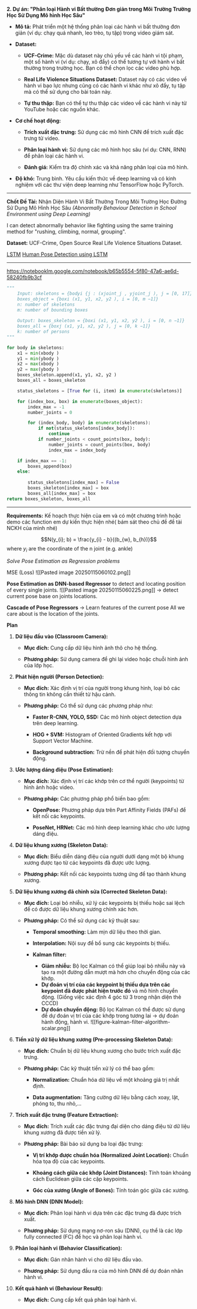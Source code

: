 **2. Dự án: "Phân loại Hành vi Bất thường Đơn giản trong Môi Trường Trường Học Sử Dụng Mô hình Học Sâu"**

- **Mô tả:** Phát triển một hệ thống phân loại các hành vi bất thường đơn giản (ví dụ: chạy quá nhanh, leo trèo, tụ tập) trong video giám sát.
    
- **Dataset:**
    
    - **UCF-Crime:** Mặc dù dataset này chủ yếu về các hành vi tội phạm, một số hành vi (ví dụ: chạy, xô đẩy) có thể tương tự với hành vi bất thường trong trường học. Bạn có thể chọn lọc các video phù hợp.
        
    - **Real Life Violence Situations Dataset:** Dataset này có các video về hành vi bạo lực nhưng cũng có các hành vi khác như xô đẩy, tụ tập mà có thể sử dụng cho bài toán này.
        
    - **Tự thu thập:** Bạn có thể tự thu thập các video về các hành vi này từ YouTube hoặc các nguồn khác.
        
- **Cơ chế hoạt động:**
    
    - **Trích xuất đặc trưng:** Sử dụng các mô hình CNN để trích xuất đặc trưng từ video.
        
    - **Phân loại hành vi:** Sử dụng các mô hình học sâu (ví dụ: CNN, RNN) để phân loại các hành vi.
        
    - **Đánh giá:** Kiểm tra độ chính xác và khả năng phân loại của mô hình.
        
- **Độ khó:** Trung bình. Yêu cầu kiến thức về deep learning và có kinh nghiệm với các thư viện deep learning như TensorFlow hoặc PyTorch.

---

**Chốt Đề Tài:** Nhận Diện Hành Vi Bất Thường Trong Môi Trường Học Đường Sử Dụng Mô Hình Học Sâu *(Abnormally Behaviour Detection in School Environment using Deep Learning)*

I can detect abnormally behavior like fighting using the same training method for "rushing, climbing, normal, grouping".

**Dataset:** UCF-Crime, Open Source Real Life Violence Situations Dataset. 

[LSTM](https://phamdinhkhanh.github.io/2019/04/22/Ly_thuyet_ve_mang_LSTM.html)
[Human Pose Detection using LSTM](https://nam157.github.io/human_activity_recognition-/)


---

https://notebooklm.google.com/notebook/b65b5554-5f80-47a6-ae6d-58240fb9b3cf

```python
"""
    Input: skeletons = {bodyi {j : (xjoint_j , yjoint_j ), j = [0, 17]}, i = [0, n −1]}
    boxes_object = {boxi (x1, y1, x2, y2 ), i = [0, m −1]}
    n: number of skeletons
    m: number of bounding boxes
    
    Output: boxes_skeleton = {boxi (x1, y1, x2, y2 ), i = [0, n −1]}
    boxes_all = {boxj (x1, y1, x2, y2 ), j = [0, k −1]}
    k: number of persons
"""

for body in skeletons:
    x1 = min(xbody )
    y1 = min(ybody )
    x2 = max(xbody )
    y2 = max(ybody )
    boxes_skeleton.append(x1, y1, x2, y2 )
    boxes_all = boxes_skeleton

    status_skeletons = [True for (i, item) in enumerate(skeletons)]

    for (index_box, box) in enumerate(boxes_object):
        index_max = -1
        number_joints = 0

        for (index_body, body) in enumerate(skeletons):
            if not(status_skeletons[index_body]):
                continue
            if number_joints < count_points(box, body):
                number_joints = count_points(box, body)
                index_max = index_body

    if index_max == -1:
        boxes_append(box)
    else:
        
        status_skeletons[index_max] = False
        boxes_skeleton[index_max] = box
        boxes_all[index_max] = box
return boxes_skeleton, boxes_all
```

---

**Requirements:**
Kế hoạch thực hiện của em và có một chương trình hoặc demo các function em dự kiến thực hiện nhé( bám sát theo chủ đề đề tài NCKH của mình nhé)


 $$N(y_{i}; b) = \frac{y_{i} - b}{(b_{w}, b_{h})}$$ where $y_{i}$ are the coordinate of the n joint (e.g. ankle)

*Solve Pose Estimation as Regression problems*

MSE (Loss)
![[Pasted image 20250115060102.png]]

**Pose Estimation as DNN-based Regressor** to detect and locating position of every single joints. 
![[Pasted image 20250115060225.png]]
-> detect current pose base on joints locations. 

**Cascade of Pose Regressors** -> Learn features of the current pose
All we care about is the location of the joints.  


**Plan**
1. **Dữ liệu đầu vào (Classroom Camera):**
    
    - **Mục đích:** Cung cấp dữ liệu hình ảnh thô cho hệ thống.
        
    - **Phương pháp:** Sử dụng camera để ghi lại video hoặc chuỗi hình ảnh của lớp học.
        
2. **Phát hiện người (Person Detection):**
    
    - **Mục đích:** Xác định vị trí của người trong khung hình, loại bỏ các thông tin không cần thiết từ hậu cảnh.
        
    - **Phương pháp:** Có thể sử dụng các phương pháp như:
        
        - **Faster R-CNN, YOLO, SSD:** Các mô hình object detection dựa trên deep learning.
            
        - **HOG + SVM:** Histogram of Oriented Gradients kết hợp với Support Vector Machine.
            
        - **Background subtraction:** Trừ nền để phát hiện đối tượng chuyển động.
            
3. **Ước lượng dáng điệu (Pose Estimation):**
    
    - **Mục đích:** Xác định vị trí các khớp trên cơ thể người (keypoints) từ hình ảnh hoặc video.
        
    - **Phương pháp:** Các phương pháp phổ biến bao gồm:
        
        - **OpenPose:** Phương pháp dựa trên Part Affinity Fields (PAFs) để kết nối các keypoints.
            
        - **PoseNet, HRNet:** Các mô hình deep learning khác cho ước lượng dáng điệu.
            
4. **Dữ liệu khung xương (Skeleton Data):**
    
    - **Mục đích:** Biểu diễn dáng điệu của người dưới dạng một bộ khung xương được tạo từ các keypoints đã được ước lượng.
        
    - **Phương pháp:** Kết nối các keypoints tương ứng để tạo thành khung xương.
        
5. **Dữ liệu khung xương đã chỉnh sửa (Corrected Skeleton Data):**
    
    - **Mục đích:** Loại bỏ nhiễu, xử lý các keypoints bị thiếu hoặc sai lệch để có được dữ liệu khung xương chính xác hơn.
        
    - **Phương pháp:** Có thể sử dụng các kỹ thuật sau:
        
        - **Temporal smoothing:** Làm mịn dữ liệu theo thời gian.
            
        - **Interpolation:** Nội suy để bổ sung các keypoints bị thiếu.
	    - **Kalman filter:**
		    - **Giảm nhiễu:** Bộ lọc Kalman có thể giúp loại bỏ nhiễu này và tạo ra một đường dẫn mượt mà hơn cho chuyển động của các khớp.
		    - **Dự đoán vị trí của các keypoint bị thiếu dựa trên các keypoint đã được phát hiện trước đó** và mô hình chuyển động. (Giống việc xác định 4 góc từ 3 trong nhận diện thẻ CCCD)
		    - **Dự đoán chuyển động:** Bộ lọc Kalman có thể được sử dụng để dự đoán vị trí của các khớp trong tương lai -> dự đoán hành động, hành vi.
            ![[figure-kalman-filter-algorithm-scalar.png]]
6. **Tiền xử lý dữ liệu khung xương (Pre-processing Skeleton Data):**
    
    - **Mục đích:** Chuẩn bị dữ liệu khung xương cho bước trích xuất đặc trưng.
        
    - **Phương pháp:** Các kỹ thuật tiền xử lý có thể bao gồm:
        
        - **Normalization:** Chuẩn hóa dữ liệu về một khoảng giá trị nhất định.
            
        - **Data augmentation:** Tăng cường dữ liệu bằng cách xoay, lật, phóng to, thu nhỏ,...
            
7. **Trích xuất đặc trưng (Feature Extraction):**
    
    - **Mục đích:** Trích xuất các đặc trưng đại diện cho dáng điệu từ dữ liệu khung xương đã được tiền xử lý.
        
    - **Phương pháp:** Bài báo sử dụng ba loại đặc trưng:
        
        - **Vị trí khớp được chuẩn hóa (Normalized Joint Location):** Chuẩn hóa tọa độ của các keypoints.
            
        - **Khoảng cách giữa các khớp (Joint Distances):** Tính toán khoảng cách Euclidean giữa các cặp keypoints.
            
        - **Góc của xương (Angle of Bones):** Tính toán góc giữa các xương.
            
8. **Mô hình DNN (DNN Model):**
    
    - **Mục đích:** Phân loại hành vi dựa trên các đặc trưng đã được trích xuất.
        
    - **Phương pháp:** Sử dụng mạng nơ-ron sâu (DNN), cụ thể là các lớp fully connected (FC) để học và phân loại hành vi.
        
9. **Phân loại hành vi (Behavior Classification):**
    
    - **Mục đích:** Gán nhãn hành vi cho dữ liệu đầu vào.
        
    - **Phương pháp:** Sử dụng đầu ra của mô hình DNN để dự đoán nhãn hành vi.
        
10. **Kết quả hành vi (Behaviour Result):**
    
    - **Mục đích:** Cung cấp kết quả phân loại hành vi.


